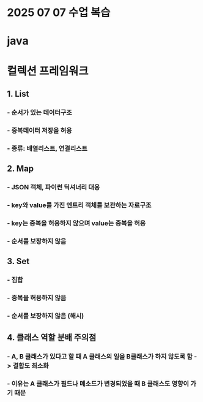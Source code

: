 # 2025 07 07 수업 복습
# java 
# 컬렉션 프레임워크
## 1. List
### - 순서가 있는 데이터구조
### - 중복데이터 저장을 허용
### - 종류: 배열리스트, 연결리스트
## 2. Map
### - JSON 객체, 파이썬 딕셔너리 대응
### - key와 value를 가진 엔트리 객체를 보관하는 자료구조
### - key는 중복을 허용하지 않으며 value는 중복을 허용
### - 순서를 보장하지 않음
## 3. Set
### - 집합
### - 중복을 허용하지 않음
### - 순서를 보장하지 않음 (해시)
## 4. 클래스 역할 분배 주의점
### - A, B 클래스가 있다고 할 때 A 클래스의 일을 B클래스가 하지 않도록 함 -> 결합도 최소화
### - 이유는 A 클래스가 필드나 메소드가 변경되었을 때 B 클래스도 영향이 가기 때문
